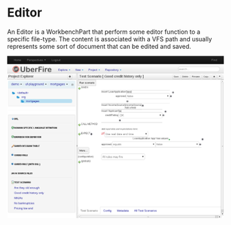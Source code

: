 # Editor
An Editor is a WorkbenchPart that perform some editor function to a specific file-type. The content is associated with a VFS path and usually represents some sort of document that can be edited and saved.

![editor](editor.png)
